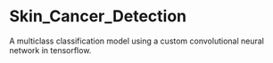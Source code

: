 # Skin_Cancer_Detection
A multiclass classification model using a custom convolutional neural network in tensorflow. 
